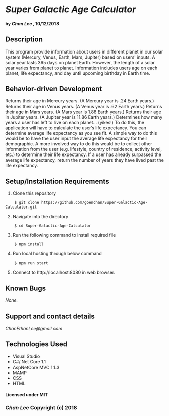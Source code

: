 # _Super Galactic Age Calculator_

#### by _Chan Lee_ , 10/12/2018

## Description

This program provide information about users in different planet in our solar system (Mercury, Venus, Earth, Mars, Jupiter) based on users' inputs. A solar year lasts 365 days on planet Earth. However, the length of a solar year varies from planet to planet. Information includes users age on each planet, life expectancy, and day until upcoming birthday in Earth time.

## Behavior-driven Development

Returns their age in Mercury years. (A Mercury year is .24 Earth years.)
Returns their age in Venus years. (A Venus year is .62 Earth years.)
Returns their age in Mars years. (A Mars year is 1.88 Earth years.)
Returns their age in Jupiter years. (A Jupiter year is 11.86 Earth years.)
Determines how many years a user has left to live on each planet… (yikes!) To do this, the application will have to calculate the user’s life expectancy. You can determine average life expectancy as you see fit. A simple way to do this would be to have the user input the average life expectancy for their demographic. A more involved way to do this would be to collect other information from the user (e.g. lifestyle, country of residence, activity level, etc.) to determine their life expectancy.
If a user has already surpassed the average life expectancy, return the number of years they have lived past the life expectancy.

## Setup/Installation Requirements

1. Clone this repository
```
    $ git clone https://github.com/goenchan/Super-Galactic-Age-Calculator.git
```
2. Navigate into the directory
```
    $ cd Super-Galactic-Age-Calculator
```
3. Run the following command to install required file
```
    $ npm install
```
4. Run local hosting through below command
```
    $ npm run start
```
5. Connect to http://localhost:8080 in web browser.


## Known Bugs

*None.*


## Support and contact details

_ChanEthanLee@gmail.com_

## Technologies Used

* Visual Studio
* C#/.Net Core 1.1
* AspNetCore MVC 1.1.3
* MAMP
* CSS
* HTML

#### Licensed under MIT

### _Chan Lee_ Copyright (c) 2018
